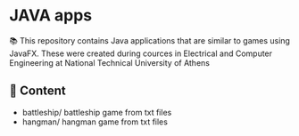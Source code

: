 # JAVA apps

📚 This repository contains Java applications that are similar to games using JavaFX. These were created during cources in Electrical and Computer Engineering at National Technical University of Athens

## 📁 Content

- battleship/ battleship game from txt files
- hangman/ hangman game from txt files
